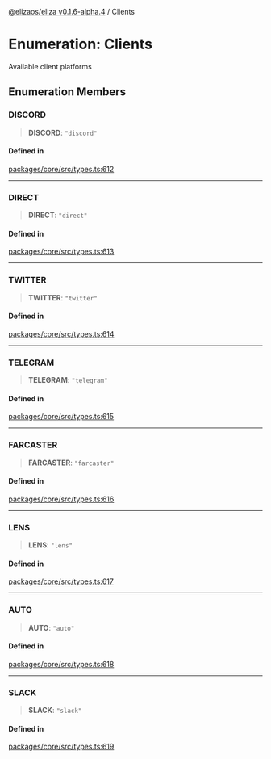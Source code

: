 [@elizaos/eliza v0.1.6-alpha.4](../index.md) / Clients

# Enumeration: Clients

Available client platforms

## Enumeration Members

### DISCORD

> **DISCORD**: `"discord"`

#### Defined in

[packages/core/src/types.ts:612](https://github.com/elizaos/eliza/blob/main/packages/core/src/types.ts#L612)

---

### DIRECT

> **DIRECT**: `"direct"`

#### Defined in

[packages/core/src/types.ts:613](https://github.com/elizaos/eliza/blob/main/packages/core/src/types.ts#L613)

---

### TWITTER

> **TWITTER**: `"twitter"`

#### Defined in

[packages/core/src/types.ts:614](https://github.com/elizaos/eliza/blob/main/packages/core/src/types.ts#L614)

---

### TELEGRAM

> **TELEGRAM**: `"telegram"`

#### Defined in

[packages/core/src/types.ts:615](https://github.com/elizaos/eliza/blob/main/packages/core/src/types.ts#L615)

---

### FARCASTER

> **FARCASTER**: `"farcaster"`

#### Defined in

[packages/core/src/types.ts:616](https://github.com/elizaos/eliza/blob/main/packages/core/src/types.ts#L616)

---

### LENS

> **LENS**: `"lens"`

#### Defined in

[packages/core/src/types.ts:617](https://github.com/elizaos/eliza/blob/main/packages/core/src/types.ts#L617)

---

### AUTO

> **AUTO**: `"auto"`

#### Defined in

[packages/core/src/types.ts:618](https://github.com/elizaos/eliza/blob/main/packages/core/src/types.ts#L618)

---

### SLACK

> **SLACK**: `"slack"`

#### Defined in

[packages/core/src/types.ts:619](https://github.com/elizaos/eliza/blob/main/packages/core/src/types.ts#L619)
